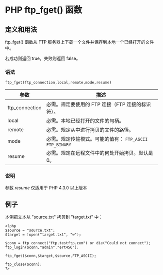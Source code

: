 # PHP ftp_fget() 函数



## 定义和用法

ftp_fget() 函数从 FTP 服务器上下载一个文件并保存到本地一个已经打开的文件中。

若成功则返回 true，失败则返回 false。

### 语法

```
ftp_fget(ftp_connection,local,remote,mode,resume)
```

| 参数 | 描述 |
| --- | --- |
| ftp_connection | 必需。规定要使用的 FTP 连接（FTP 连接的标识符）。 |
| local | 必需。本地已经打开的文件的句柄。 |
| remote | 必需。规定从中进行拷贝的文件的路径。 |
| mode | 必需。规定传输模式。可能的值有：   `FTP_ASCII`   `FTP_BINARY` |
| resume | 必需。规定在远程文件中的何处开始拷贝。默认是 0。 |

### 说明

参数 _resume_ 仅适用于 PHP 4.3.0 以上版本

## 例子

本例把文本从 "source.txt" 拷贝到 "target.txt" 中：

```
<?php
$source = "source.txt";
$target = fopen("target.txt", "w");

$conn = ftp_connect("ftp.testftp.com") or die("Could not connect");
ftp_login($conn,"admin","ert456");

ftp_fget($conn,$target,$source,FTP_ASCII);

ftp_close($conn);
?>
```
